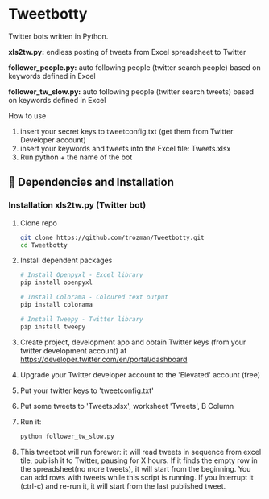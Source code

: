 # Tweetbotty
Twitter bots written in Python.

**xls2tw.py:** endless posting of tweets from Excel spreadsheet to Twitter

**follower_people.py:** auto following people (twitter search people) based on keywords defined in Excel

**follower_tw_slow.py:** auto following people (twitter search tweets) based on keywords defined in Excel

How to use
1. insert your secret keys to tweetconfig.txt (get them from Twitter Developer account)
2. insert your keywords and tweets into the Excel file: Tweets.xlsx
3. Run python  + the name of the bot

## :wrench: Dependencies and Installation

### Installation xls2tw.py (Twitter bot)

1. Clone repo

    ```bash
    git clone https://github.com/trozman/Tweetbotty.git
    cd Tweetbotty
    ```
2. Install dependent packages

    ```bash
    # Install Openpyxl - Excel library
    pip install openpyxl

    # Install Colorama - Coloured text output
    pip install colorama

    # Install Tweepy - Twitter library
    pip install tweepy
    ```

3. Create project, development app and obtain Twitter keys (from your twitter development account) at https://developer.twitter.com/en/portal/dashboard
4. Upgrade your Twitter developer account to the 'Elevated' account (free)
5. Put your twitter keys to 'tweetconfig.txt'  
6. Put some tweets to 'Tweets.xlsx', worksheet 'Tweets', B Column
7. Run it:
    ```bash
    python follower_tw_slow.py
    ```
    
7.  This tweetbot will run forewer: it will read tweets in sequence from excel tile, 
publish it to Twitter, pausing for X hours. If it finds the empty row in the 
spreadsheet(no more tweets), it will start from the beginning. You can add rows 
with tweets while this script is running.
If you interrupt it (ctrl-c) and re-run it, it will start from the last published tweet.
